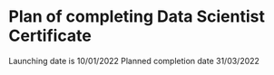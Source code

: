 # Plan of completing Data Scientist Certificate
Launching date is 10/01/2022
Planned completion date 31/03/2022
